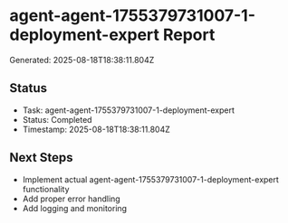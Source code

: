 # agent-agent-1755379731007-1-deployment-expert Report

Generated: 2025-08-18T18:38:11.804Z

## Status
- Task: agent-agent-1755379731007-1-deployment-expert
- Status: Completed
- Timestamp: 2025-08-18T18:38:11.804Z

## Next Steps
- Implement actual agent-agent-1755379731007-1-deployment-expert functionality
- Add proper error handling
- Add logging and monitoring
